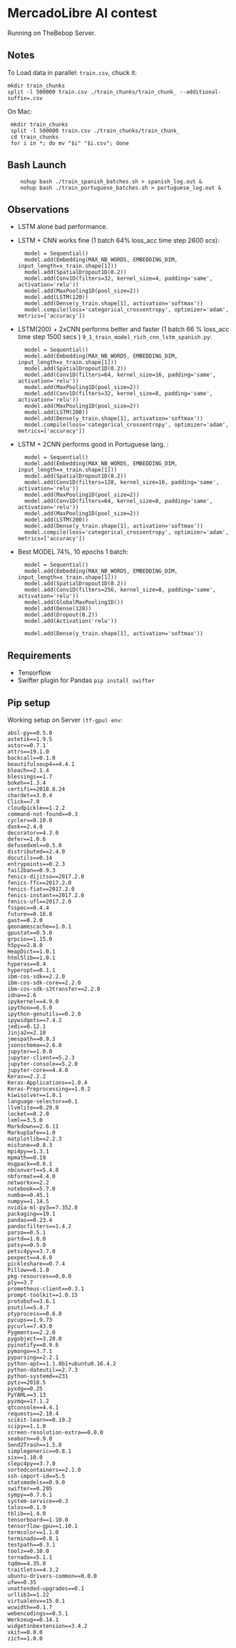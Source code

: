 # MercadoLibre AI contest

Running on TheBebop Server.

## Notes

To Load data in parallel: `train.csv`, chuck it:
    
    mkdir train_chunks
    split -l 500000 train.csv ./train_chunks/train_chunk_ --additional-suffix=.csv

On Mac:
    
     mkdir train_chunks
     split -l 500000 train.csv ./train_chunks/train_chunk_
     cd train_chunks
     for i in *; do mv "$i" "$i.csv"; done

## Bash Launch

        nohup bash ./train_spanish_batches.sh > spanish_log.out & 
        nohup bash ./train_portuguese_batches.sh > portuguese_log.out & 

## Observations

- LSTM alone bad performance.

- LSTM + CNN works fine (1 batch 64% loss_acc time step 2600 scs): 
    
    
        model = Sequential()
        model.add(Embedding(MAX_NB_WORDS, EMBEDDING_DIM, input_length=x_train.shape[1]))
        model.add(SpatialDropout1D(0.2))
        model.add(Conv1D(filters=32, kernel_size=4, padding='same', activation='relu'))
        model.add(MaxPooling1D(pool_size=2))
        model.add(LSTM(120))
        model.add(Dense(y_train.shape[1], activation='softmax'))
        model.compile(loss='categorical_crossentropy', optimizer='adam', metrics=['accuracy'])

- LSTM(200) + 2xCNN performs better and faster (1 batch 66 % loss_acc time step 1500 secs )  `9_1_train_model_rich_cnn_lstm_spanish.py`:
                
                
        model = Sequential()
        model.add(Embedding(MAX_NB_WORDS, EMBEDDING_DIM, input_length=x_train.shape[1]))
        model.add(SpatialDropout1D(0.2))
        model.add(Conv1D(filters=64, kernel_size=16, padding='same', activation='relu'))
        model.add(MaxPooling1D(pool_size=2))
        model.add(Conv1D(filters=32, kernel_size=8, padding='same', activation='relu'))
        model.add(MaxPooling1D(pool_size=2))
        model.add(LSTM(200))
        model.add(Dense(y_train.shape[1], activation='softmax'))
        model.compile(loss='categorical_crossentropy', optimizer='adam', metrics=['accuracy'])
        
                
- LSTM + 2CNN performs good in Portuguese lang. :

        
        model = Sequential()
        model.add(Embedding(MAX_NB_WORDS, EMBEDDING_DIM, input_length=x_train.shape[1]))
        model.add(SpatialDropout1D(0.2))
        model.add(Conv1D(filters=128, kernel_size=16, padding='same', activation='relu'))
        model.add(MaxPooling1D(pool_size=2))
        model.add(Conv1D(filters=64, kernel_size=8, padding='same', activation='relu'))
        model.add(MaxPooling1D(pool_size=2))
        model.add(LSTM(200))
        model.add(Dense(y_train.shape[1], activation='softmax'))
        model.compile(loss='categorical_crossentropy', optimizer='adam', metrics=['accuracy'])
        
        
- Best MODEL  74%,  10 epochs 1 batch:

    
        model = Sequential()
        model.add(Embedding(MAX_NB_WORDS, EMBEDDING_DIM, input_length=x_train.shape[1]))
        model.add(SpatialDropout1D(0.2))
        model.add(Conv1D(filters=256, kernel_size=8, padding='same', activation='relu'))
        model.add(GlobalMaxPooling1D())
        model.add(Dense(128))
        model.add(Dropout(0.2))
        model.add(Activation('relu'))
        
        model.add(Dense(y_train.shape[1], activation='softmax'))
        

## Requirements

- Tensorflow
- Swifter plugin for Pandas `pip install swifter`

## Pip setup

Working setup on Server `(tf-gpu) env`:
    
    absl-py==0.5.0
    astetik==1.9.5
    astor==0.7.1`
    attrs==19.1.0
    backcall==0.1.0
    beautifulsoup4==4.4.1
    bleach==2.1.4
    blessings==1.7
    bokeh==1.3.4
    certifi==2018.8.24
    chardet==3.0.4
    Click==7.0
    cloudpickle==1.2.2
    command-not-found==0.3
    cycler==0.10.0
    dask==2.4.0
    decorator==4.3.0
    defer==1.0.6
    defusedxml==0.5.0
    distributed==2.4.0
    docutils==0.14
    entrypoints==0.2.3
    fail2ban==0.9.3
    fenics-dijitso==2017.2.0
    fenics-ffc==2017.2.0
    fenics-fiat==2017.2.0
    fenics-instant==2017.2.0
    fenics-ufl==2017.2.0
    fsspec==0.4.4
    future==0.16.0
    gast==0.2.0
    geonamescache==1.0.1
    gpustat==0.5.0
    grpcio==1.15.0
    h5py==2.8.0
    HeapDict==1.0.1
    html5lib==1.0.1
    hyperas==0.4
    hyperopt==0.1.1
    ibm-cos-sdk==2.2.0
    ibm-cos-sdk-core==2.2.0
    ibm-cos-sdk-s3transfer==2.2.0
    idna==2.6
    ipykernel==4.9.0
    ipython==6.5.0
    ipython-genutils==0.2.0
    ipywidgets==7.4.2
    jedi==0.12.1
    Jinja2==2.10
    jmespath==0.9.3
    jsonschema==2.6.0
    jupyter==1.0.0
    jupyter-client==5.2.3
    jupyter-console==5.2.0
    jupyter-core==4.4.0
    Keras==2.2.2
    Keras-Applications==1.0.4
    Keras-Preprocessing==1.0.2
    kiwisolver==1.0.1
    language-selector==0.1
    llvmlite==0.29.0
    locket==0.2.0
    lxml==3.5.0
    Markdown==2.6.11
    MarkupSafe==1.0
    matplotlib==2.2.3
    mistune==0.8.3
    mpi4py==1.3.1
    mpmath==0.19
    msgpack==0.6.1
    nbconvert==5.4.0
    nbformat==4.4.0
    networkx==2.2
    notebook==5.7.0
    numba==0.45.1
    numpy==1.14.5
    nvidia-ml-py3==7.352.0
    packaging==19.1
    pandas==0.23.4
    pandocfilters==1.4.2
    parso==0.5.1
    partd==1.0.0
    patsy==0.5.0
    petsc4py==3.7.0
    pexpect==4.6.0
    pickleshare==0.7.4
    Pillow==6.1.0
    pkg-resources==0.0.0
    ply==3.7
    prometheus-client==0.3.1
    prompt-toolkit==1.0.15
    protobuf==3.6.1
    psutil==5.4.7
    ptyprocess==0.6.0
    pycups==1.9.73
    pycurl==7.43.0
    Pygments==2.2.0
    pygobject==3.20.0
    pyinotify==0.9.6
    pymongo==3.7.1
    pyparsing==2.2.1
    python-apt==1.1.0b1+ubuntu0.16.4.2
    python-dateutil==2.7.3
    python-systemd==231
    pytz==2018.5
    pyxdg==0.25
    PyYAML==3.13
    pyzmq==17.1.2
    qtconsole==4.4.1
    requests==2.18.4
    scikit-learn==0.19.2
    scipy==1.1.0
    screen-resolution-extra==0.0.0
    seaborn==0.9.0
    Send2Trash==1.5.0
    simplegeneric==0.8.1
    six==1.10.0
    slepc4py==3.7.0
    sortedcontainers==2.1.0
    ssh-import-id==5.5
    statsmodels==0.9.0
    swifter==0.295
    sympy==0.7.6.1
    system-service==0.3
    talos==0.1.9
    tblib==1.4.0
    tensorboard==1.10.0
    tensorflow-gpu==1.10.1
    termcolor==1.1.0
    terminado==0.8.1
    testpath==0.3.1
    toolz==0.10.0
    tornado==5.1.1
    tqdm==4.35.0
    traitlets==4.3.2
    ubuntu-drivers-common==0.0.0
    ufw==0.35
    unattended-upgrades==0.1
    urllib3==1.22
    virtualenv==15.0.1
    wcwidth==0.1.7
    webencodings==0.5.1
    Werkzeug==0.14.1
    widgetsnbextension==3.4.2
    xkit==0.0.0
    zict==1.0.0